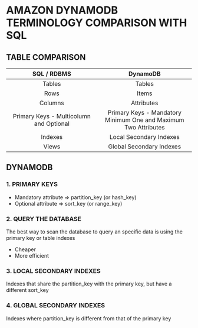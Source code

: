 # AMAZON DYNAMODB TERMINOLOGY COMPARISON WITH SQL

## TABLE COMPARISON

| SQL / RDBMS | DynamoDB |
| :-----------: | :--------: |
| Tables | Tables |
| Rows | Items |
| Columns | Attributes |
| Primary Keys - Multicolumn and Optional | Primary Keys - Mandatory <br>Minimum One and Maximum Two Attributes |
| Indexes | Local Secondary Indexes |
| Views | Global Secondary Indexes |

## DYNAMODB

### 1. PRIMARY KEYS

- Mandatory attribute => partition_key (or hash_key)
- Optional attribute => sort_key (or range_key)

### 2. QUERY THE DATABASE

The best way to scan the database to query an specific data is using the primary key or table indexes
 - Cheaper
 - More efficient

### 3. LOCAL SECONDARY INDEXES

Indexes that share the partition_key with the primary key, but have a different sort_key

### 4. GLOBAL SECONDARY INDEXES

Indexes where partition_key is different from that of the primary key

